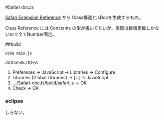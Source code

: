 #Safari docJs

[Safari Extension Reference](https://developer.apple.com/library/safari/documentation/UserExperience/Reference/SafariExtensionsReference/_index.html)  から Class構造とjsDocを生成するもの。

Class Reference には Constants の型が書いてないが、実際は数値定数しかないので全てNumber固定。

##build

<code>node main.js</code>

###IntelliJ IDEA

1. Prefereces -> JavaScript -> Libraries -> Configure 
2. Libraries (Global Libraries) -> [+] -> JavaScript 
3. .../Safari-docJs/build/safari.js -> OK 
4. Check -> OK 

### eclipse

しらない。